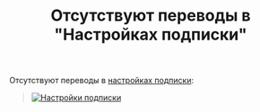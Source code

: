 ﻿---
title: "Отсутствуют переводы в &quot;Настройках подписки&quot;"
se.owner.user_id: 176217
se.owner.display_name: "αλεχολυτ"
se.owner.link: "https://ru.meta.stackoverflow.com/users/176217/%ce%b1%ce%bb%ce%b5%cf%87%ce%bf%ce%bb%cf%85%cf%84"
se.link: "https://ru.meta.stackoverflow.com/questions/11834/%d0%9e%d1%82%d1%81%d1%83%d1%82%d1%81%d1%82%d0%b2%d1%83%d1%8e%d1%82-%d0%bf%d0%b5%d1%80%d0%b5%d0%b2%d0%be%d0%b4%d1%8b-%d0%b2-%d0%9d%d0%b0%d1%81%d1%82%d1%80%d0%be%d0%b9%d0%ba%d0%b0%d1%85-%d0%bf%d0%be%d0%b4%d0%bf%d0%b8%d1%81%d0%ba%d0%b8"
se.question_id: 11834
se.post_type: question
---
<p>Отсутствуют переводы в <a href="https://ru.stackoverflow.com/users/email/settings/current">настройках подписки</a>:</p>
<blockquote>
<p><a href="https://i.stack.imgur.com/r0vrB.png" rel="nofollow noreferrer"><img src="https://i.stack.imgur.com/r0vrB.png" alt="Настройки подписки" /></a></p>
</blockquote>
